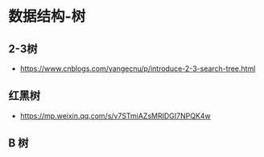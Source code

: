 # 数据结构-树

## 2-3树

* https://www.cnblogs.com/yangecnu/p/introduce-2-3-search-tree.html

## 红黑树

* https://mp.weixin.qq.com/s/v7STmiAZsMRIDGI7NPQK4w


## B 树
